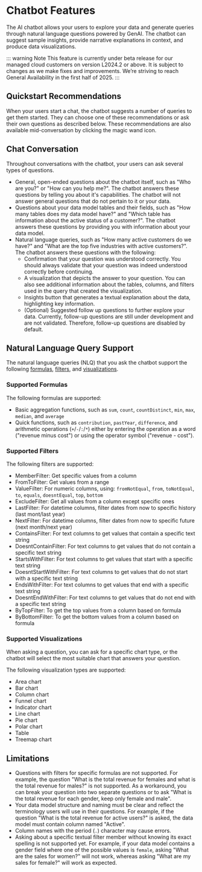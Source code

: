 # Chatbot Features

The AI chatbot allows your users to explore your data and generate queries through natural language questions powered by GenAI. The chatbot can suggest sample insights, provide narrative explanations in context, and produce data visualizations.

::: warning Note
This feature is currently under beta release for our managed cloud customers on version L2024.2 or above. It is subject to changes as we make fixes and improvements. We’re striving to reach General Availability in the first half of 2025.
:::

## Quickstart Recommendations

When your users start a chat, the chatbot suggests a number of queries to get them started. They can choose one of these recommendations or ask their own questions as described below. These recommendations are also available mid-conversation by clicking the magic wand icon.

## Chat Conversation

Throughout conversations with the chatbot, your users can ask several types of questions.

- General, open-ended questions about the chatbot itself, such as "Who are you?" or "How can you help me?". The chatbot answers these questions by telling you about it's capabilities. The chatbot will not answer general questions that do not pertain to it or your data.
- Questions about your data model tables and their fields, such as "How many tables does my data model have?" and "Which table has information about the active status of a customer?". The chatbot answers these questions by providing you with information about your data model.
- Natural language queries, such as "How many active customers do we have?" and "What are the top five industries with active customers?". The chatbot answers these questions with the following:
  - Confirmation that your question was understood correctly. You should always validate that your question was indeed understood correctly before continuing.
  - A visualization that depicts the answer to your question. You can also see additional information about the tables, columns, and filters used in the query that created the visualization.
  - Insights button that generates a textual explanation about the data, highlighting key information.
  - (Optional) Suggested follow up questions to further explore your data. Currently, follow-up questions are still under development and are not validated. Therefore, follow-up questions are disabled by default.

## Natural Language Query Support

The natural language queries (NLQ) that you ask the chatbot support the following [formulas](#supported-formulas), [filters](#supported-filters), and [visualizations](#supported-visualizations).

### Supported Formulas

The following formulas are supported:

- Basic aggregation functions, such as `sum`, `count`, `countDistinct`, `min`, `max`, `median`, and `average`
- Quick functions, such as `contribution`, `pastYear`, `difference`, and arithmetic operations (`+`/`-`/`:`/`*`) either by entering the operation as a word ("revenue minus cost") or using the operator symbol ("revenue - cost").

### Supported Filters

The following filters are supported:

- MemberFilter: Get specific values from a column
- FromToFilter: Get values from a range
- ValueFilter: For numeric columns, using: `fromNotEqual`, `from`, `toNotEqual`, `to`, `equals`, `doesntEqual`, `top`, `bottom`
- ExcludeFilter: Get all values from a column except specific ones
- LastFilter: For datetime columns, filter dates from now to specific history (last mont/last year)
- NextFilter: For datetime columns, filter dates from now to specific future (next month/next year)
- ContainsFilter: For text columns to get values that contain a specific text string
- DoesntContainFilter: For text columns to get values that do not contain a specific text string
- StartsWithFilter: For text columns to get values that start with a specific text string
- DoesntStartWithFilter: For text columns to get values that do not start with a specific text string
- EndsWithFilter: For text columns to get values that end with a specific text string
- DoesntEndWithFilter: For text columns to get values that do not end with a specific text string
- ByTopFilter: To get the top values from a column based on formula
- ByBottomFilter: To get the bottom values from a column based on formula

### Supported Visualizations

When asking a question, you can ask for a specific chart type, or the chatbot will select the most suitable chart that answers your question.

The following visualization types are supported:

- Area chart
- Bar chart
- Column chart
- Funnel chart
- Indicator chart
- Line chart
- Pie chart
- Polar chart
- Table
- Treemap chart

## Limitations

- Questions with filters for specific formulas are not supported. For example, the question "What is the total revenue for females and what is the total revenue for males?" is not supported. As a workaround, you can break your question into two separate questions or to ask "What is the total revenue for each gender, keep only female and male".
- Your data model structure and naming must be clear and reflect the terminology users will use in their questions. For example, if the question "What is the total revenue for active users?" is asked, the data model must contain column named "Active".
- Column names with the period (`.`) character may cause errors.
- Asking about a specific textual filter member without knowing its exact spelling is not supported yet. For example, if your data model contains a gender field where one of the possible values is `female`, asking "What are the sales for women?" will not work, whereas asking "What are my sales for female?" will work as expected.
